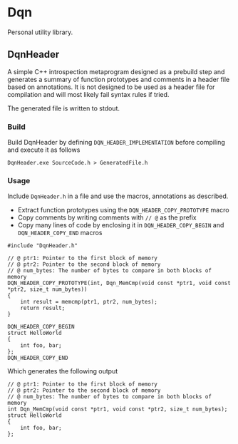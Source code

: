 # Dqn
Personal utility library.

## DqnHeader
A simple C++ introspection metaprogram designed as a prebuild step and generates a summary of function prototypes and comments in a header file based on annotations. It is not designed to be used as a header file for compilation and will most likely fail syntax rules if tried.

The generated file is written to stdout.

### Build
Build DqnHeader by defining `DQN_HEADER_IMPLEMENTATION` before compiling and execute it as follows

`DqnHeader.exe SourceCode.h > GeneratedFile.h`

### Usage
Include `DqnHeader.h` in a file and use the macros, annotations as described.
  * Extract function prototypes using the `DQN_HEADER_COPY_PROTOTYPE` macro
  * Copy comments by writing comments with `// @` as the prefix
  * Copy many lines of code by enclosing it in `DQN_HEADER_COPY_BEGIN` and `DQN_HEADER_COPY_END` macros

```
#include "DqnHeader.h"

// @ ptr1: Pointer to the first block of memory
// @ ptr2: Pointer to the second block of memory
// @ num_bytes: The number of bytes to compare in both blocks of memory
DQN_HEADER_COPY_PROTOTYPE(int, Dqn_MemCmp(void const *ptr1, void const *ptr2, size_t num_bytes))
{
    int result = memcmp(ptr1, ptr2, num_bytes);
    return result;
}

DQN_HEADER_COPY_BEGIN
struct HelloWorld
{
    int foo, bar;
};
DQN_HEADER_COPY_END

```

Which generates the following output

```
// @ ptr1: Pointer to the first block of memory
// @ ptr2: Pointer to the second block of memory
// @ num_bytes: The number of bytes to compare in both blocks of memory
int Dqn_MemCmp(void const *ptr1, void const *ptr2, size_t num_bytes);
struct HelloWorld
{
    int foo, bar;
};
```

